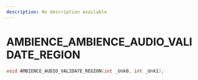 ```yaml
---
description: No description available 
---
```


# AMBIENCE\_AMBIENCE_AUDIO_VALIDATE_REGION

```cpp
void AMBIENCE_AUDIO_VALIDATE_REGION(int _Unk0, int _Unk1);
```